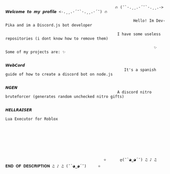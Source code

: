                                                     🔥 (¯`·.¸¸.·´¯`·.¸¸.-> 𝙒𝙚𝙡𝙘𝙤𝙢𝙚 𝙩𝙤 𝙢𝙮 𝙥𝙧𝙤𝙛𝙞𝙡𝙚 <-.¸¸.·´¯`·.¸¸.·´¯) 🔥
                                      
                                                            Hello! Im Dev-Pika and im a Discord.js bot developer

                                                     I have some useless repositories (i dont know how to remove them) 

                                                                     ✨ Some of my projects are: ✨

                                                                                𝙒𝙚𝙗𝘾𝙤𝙧𝙙
                                                        It's a spanish guide of how to create a discord bot on node.js
                                                        
                                                                                 𝙉𝙂𝙀𝙉
                                                     A discord nitro bruteforcer (generates random unchecked nitro gifts)
 
                                                                               𝙃𝙀𝙇𝙇𝙍𝘼𝙄𝙎𝙀𝙍
                                                                         Lua Executor for Roblox 








                                               ⭐️      ღ(¯`◕‿◕´¯) ♫ ♪ ♫ 𝐄𝐍𝐃 𝐎𝐅 𝐃𝐄𝐒𝐂𝐑𝐈𝐏𝐓𝐈𝐎𝐍 ♫ ♪ ♫ (¯`◕‿◕´¯)     ⭐️
